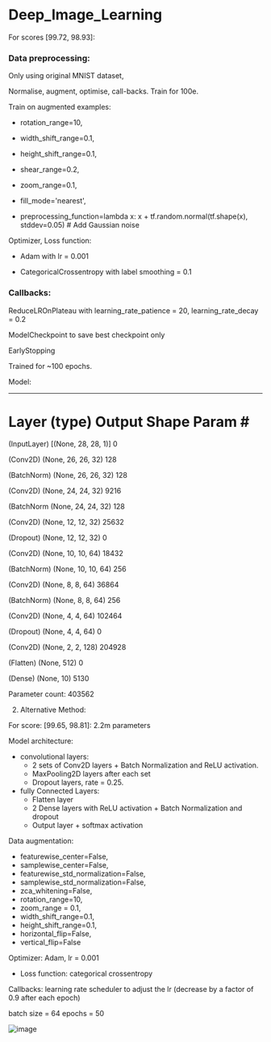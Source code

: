 # Deep_Image_Learning

For scores [99.72, 98.93]:

### Data preprocessing:

Only using original MNIST dataset,

Normalise, augment, optimise, call-backs. Train for 100e.

Train on augmented examples:

- rotation_range=10,

- width_shift_range=0.1,

- height_shift_range=0.1,

- shear_range=0.2,

- zoom_range=0.1,

- fill_mode='nearest',

- preprocessing_function=lambda x: x + tf.random.normal(tf.shape(x), stddev=0.05)  # Add Gaussian noise

Optimizer, Loss function:

- Adam with lr = 0.001

- CategoricalCrossentropy with label smoothing = 0.1


### Callbacks:

ReduceLROnPlateau with learning_rate_patience = 20, learning_rate_decay = 0.2

ModelCheckpoint to save best checkpoint only

EarlyStopping

Trained for ~100 epochs.

Model:
_________________________________________________________________
 Layer (type)                Output Shape              Param #   
===================================================

(InputLayer)    [(None, 28, 28, 1)]       0

(Conv2D)       (None, 26, 26, 32)        128

(BatchNorm)  (None, 26, 26, 32)       128

(Conv2D)       (None, 24, 24, 32)        9216

(BatchNorm  (None, 24, 24, 32)       128

(Conv2D)       (None, 12, 12, 32)        25632

(Dropout)   (None, 12, 12, 32)        0

(Conv2D)       (None, 10, 10, 64)        18432

(BatchNorm)  (None, 10, 10, 64)       256

(Conv2D)       (None, 8, 8, 64)          36864

(BatchNorm)  (None, 8, 8, 64)         256

(Conv2D)       (None, 4, 4, 64)          102464

(Dropout)   (None, 4, 4, 64)          0

(Conv2D)       (None, 2, 2, 128)         204928

(Flatten)   (None, 512)               0

(Dense)        (None, 10)                5130

Parameter count: 403562

2. Alternative Method:

For score: [99.65, 98.81]:
2.2m parameters

Model architecture:
- convolutional layers:
     * 2 sets of Conv2D layers + Batch Normalization and ReLU activation.
     * MaxPooling2D layers after each set
     * Dropout layers, rate = 0.25.
- fully Connected Layers:
    * Flatten layer
    * 2 Dense layers with ReLU activation + Batch Normalization and dropout
    * Output layer + softmax activation

Data augmentation:
- featurewise_center=False, 
- samplewise_center=False, 
- featurewise_std_normalization=False, 
- samplewise_std_normalization=False, 
- zca_whitening=False, 
- rotation_range=10, 
- zoom_range = 0.1, 
- width_shift_range=0.1, 
- height_shift_range=0.1, 
- horizontal_flip=False,
- vertical_flip=False

Optimizer: Adam, lr = 0.001
- Loss function: categorical crossentropy

Callbacks: learning rate scheduler to adjust the lr (decrease by a factor of 0.9 after each epoch)

batch size = 64
epochs = 50


![image](https://github.com/mrmoxon/Deep-Image-Learning/assets/110777587/aa950ce4-9f4b-4dff-82cb-f65bd8c1869e)


